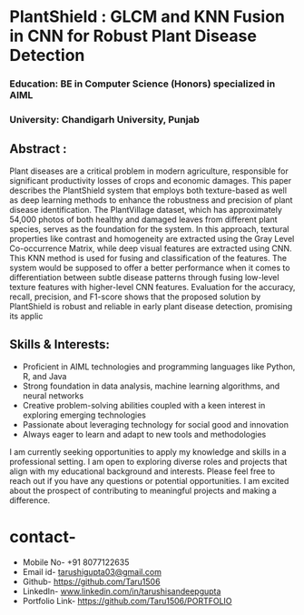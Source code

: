 # PlantShield : GLCM and KNN Fusion in CNN for Robust Plant Disease Detection 
### Education: BE in Computer Science (Honors) specialized in AIML
### University: Chandigarh University, Punjab
## Abstract : 
Plant diseases are a critical problem in modern agriculture, responsible for significant productivity losses of crops
and economic damages. This paper describes the PlantShield 
system that employs both texture-based as well as deep learning 
methods to enhance the robustness and precision of plant disease 
identification. The PlantVillage dataset, which has approximately 
54,000 photos of both healthy and damaged leaves from different 
plant species, serves as the foundation for the system. In this 
approach, textural properties like contrast and homogeneity are 
extracted using the Gray Level Co-occurrence Matrix, while deep 
visual features are extracted using CNN. This KNN method is used 
for fusing and classification of the features. The system would be 
supposed to offer a better performance when it comes to 
differentiation between subtle disease patterns through fusing 
low-level texture features with higher-level CNN features. 
Evaluation for the accuracy, recall, precision, and F1-score shows 
that the proposed solution by PlantShield is robust and reliable in 
early plant disease detection, promising its applic


## Skills & Interests:
* Proficient in AIML technologies and programming languages like Python, R, and Java
* Strong foundation in data analysis, machine learning algorithms, and neural networks
* Creative problem-solving abilities coupled with a keen interest in exploring emerging technologies
* Passionate about leveraging technology for social good and innovation
* Always eager to learn and adapt to new tools and methodologies

I am currently seeking opportunities to apply my knowledge and skills in a professional setting. I am open to exploring diverse roles and projects that align with my educational background and interests. Please feel free to reach out if you have any questions or potential opportunities. I am excited about the prospect of contributing to meaningful projects and making a difference.

# contact-

* Mobile No- +91 8077122635
* Email id- tarushigupta03@gmail.com
* Github- https://github.com/Taru1506
* LinkedIn- www.linkedin.com/in/tarushisandeepgupta
* Portfolio Link- https://github.com/Taru1506/PORTFOLIO